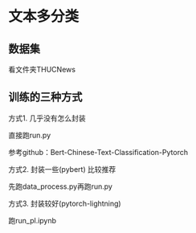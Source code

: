 # 文本多分类

## 数据集

看文件夹THUCNews


## 训练的三种方式

方式1. 几乎没有怎么封装

直接跑run.py

参考github：Bert-Chinese-Text-Classification-Pytorch

方式2. 封装一些(pybert) 比较推荐

先跑data_process.py再跑run.py

方式3. 封装较好(pytorch-lightning)

跑run_pl.ipynb
